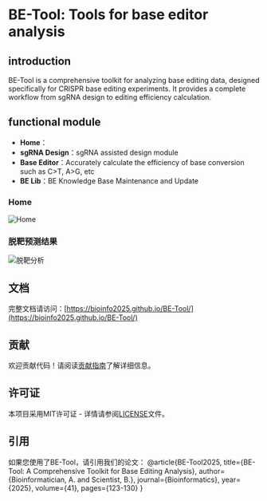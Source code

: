 # BE-Tool: Tools for base editor analysis

## introduction

BE-Tool is a comprehensive toolkit for analyzing base editing data, designed specifically for CRISPR base editing experiments. It provides a complete workflow from sgRNA design to editing efficiency calculation.
## functional module

- **Home**：
- **sgRNA Design**：sgRNA assisted design module
- **Base Editor**：Accurately calculate the efficiency of base conversion such as C>T, A>G, etc
- **BE Lib**：BE Knowledge Base Maintenance and Update



### Home

![Home](com/)

### 脱靶预测结果

![脱靶分析](img/off_target_prediction.png)

## 文档

完整文档请访问：[https://bioinfo2025.github.io/BE-Tool/](https://bioinfo2025.github.io/BE-Tool/)

## 贡献

欢迎贡献代码！请阅读[贡献指南](CONTRIBUTING.md)了解详细信息。

## 许可证

本项目采用MIT许可证 - 详情请参阅[LICENSE](LICENSE)文件。

## 引用

如果您使用了BE-Tool，请引用我们的论文：
@article{BE-Tool2025,
    title={BE-Tool: A Comprehensive Toolkit for Base Editing Analysis},
    author={Bioinformatician, A. and Scientist, B.},
    journal={Bioinformatics},
    year={2025},
    volume={41},
    pages={123-130}
}    
